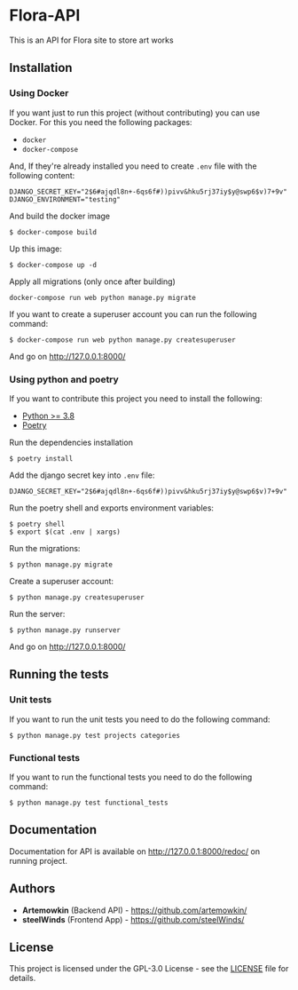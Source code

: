 # Flora-API

This is an API for Flora site to store art works

## Installation

### Using Docker

If you want just to run this project (without contributing) you can use
Docker. For this you need the following packages:

* `docker`
* `docker-compose`

And, If they're already installed you need to create `.env` file with the
following content:

```
DJANGO_SECRET_KEY="2$6#ajqdl8n+-6qs6f#))pivv&hku5rj37iy$y@swp6$v)7+9v"
DJANGO_ENVIRONMENT="testing"
```

And build the docker image

```
$ docker-compose build 
```

Up this image:

```
$ docker-compose up -d
```

Apply all migrations (only once after building)

```
docker-compose run web python manage.py migrate
```

If you want to create a superuser account you can run the following command:

```
$ docker-compose run web python manage.py createsuperuser
```

And go on http://127.0.0.1:8000/

### Using python and poetry

If you want to contribute this project you need to install the following:

* [Python >= 3.8](https://www.python.org/downloads/release/python-380/)
* [Poetry](https://python-poetry.org/docs/#installation)

Run the dependencies installation

```
$ poetry install
```

Add the django secret key into `.env` file:

```
DJANGO_SECRET_KEY="2$6#ajqdl8n+-6qs6f#))pivv&hku5rj37iy$y@swp6$v)7+9v"
```

Run the poetry shell and exports environment variables:

```
$ poetry shell
$ export $(cat .env | xargs)
```

Run the migrations:

```
$ python manage.py migrate
```

Create a superuser account:

```
$ python manage.py createsuperuser
```

Run the server:

```
$ python manage.py runserver
```

And go on http://127.0.0.1:8000/

## Running the tests

### Unit tests

If you want to run the unit tests you need to do the following command:

```
$ python manage.py test projects categories
```

### Functional tests

If you want to run the functional tests you need to do the following command:

```
$ python manage.py test functional_tests
```

## Documentation

Documentation for API is available on http://127.0.0.1:8000/redoc/ on
running project.

## Authors

* **Artemowkin** (Backend API) - https://github.com/artemowkin/
* **steelWinds** (Frontend App) - https://github.com/steelWinds/

## License

This project is licensed under the GPL-3.0 License - see the
[LICENSE](LICENSE) file for details.
